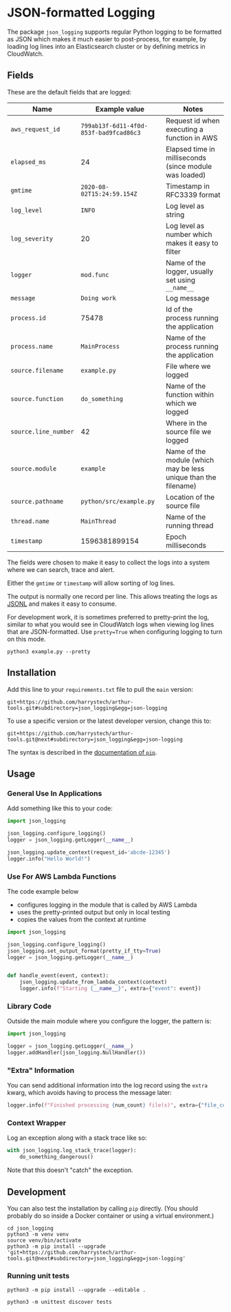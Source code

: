 # JSON-formatted Logging

The package `json_logging` supports regular Python logging to be formatted as
JSON which makes it much easier to post-process, for example, by loading log
lines into an Elasticsearch cluster or by defining metrics in CloudWatch.

## Fields

These are the default fields that are logged:

Name | Example value | Notes
----|----|----
`aws_request_id` | `799ab13f-6d11-4f0d-853f-bad9fcad86c3` | Request id when executing a function in AWS
`elapsed_ms` | 24 | Elapsed time in milliseconds (since module was loaded)
`gmtime` | `2020-08-02T15:24:59.154Z` | Timestamp in RFC3339 format
`log_level` | `INFO` | Log level as string
`log_severity` | 20 | Log level as number which makes it easy to filter
`logger` | `mod.func` | Name of the logger, usually set using `__name__`
`message` | `Doing work` | Log message
`process.id` | 75478 | Id of the process running the application
`process.name` | `MainProcess` | Name of the process running the application
`source.filename` | `example.py` | File where we logged
`source.function` | `do_something` | Name of the function within which we logged
`source.line_number` | 42 | Where in the source file we logged
`source.module` | `example` | Name of the module (which may be less unique than the filename)
`source.pathname` | `python/src/example.py` | Location of the source file
`thread.name` | `MainThread` | Name of the running thread
`timestamp` | 1596381899154 | Epoch milliseconds

The fields were chosen to make it easy to collect the logs
into a system where we can search, trace and alert.

Either the `gmtime` or `timestamp` will allow sorting of log lines.

The output is normally one record per line. This allows treating the logs
as [JSONL](https://jsonlines.org/) and makes it easy to consume.

For development work, it is sometimes preferred to pretty-print the log,
similar to what you would see in CloudWatch logs when viewing log lines
that are JSON-formatted. Use `pretty=True` when configuring logging
to turn on this mode.
```shell
python3 example.py --pretty
```

## Installation

Add this line to your `requirements.txt` file to pull the `main` version:
```text
git+https://github.com/harrystech/arthur-tools.git#subdirectory=json_logging&egg=json-logging
```

To use a specific version or the latest developer version, change this to:
```text
git+https://github.com/harrystech/arthur-tools.git@next#subdirectory=json_logging&egg=json-logging
```

The syntax is described in the [documentation of `pip`](https://pip.pypa.io/en/stable/reference/pip_install/#vcs-support).

## Usage

### General Use In Applications

Add something like this to your code:
```python
import json_logging

json_logging.configure_logging()
logger = json_logging.getLogger(__name__)

json_logging.update_context(request_id='abcde-12345')
logger.info("Hello World!")
```

### Use For AWS Lambda Functions

The code example below
* configures logging in the module that is called by AWS Lambda
* uses the pretty-printed output but only in local testing
* copies the values from the context at runtime

```python
import json_logging

json_logging.configure_logging()
json_logging.set_output_format(pretty_if_tty=True)
logger = json_logging.getLogger(__name__)


def handle_event(event, context):
    json_logging.update_from_lambda_context(context)
    logger.info(f"Starting {__name__}", extra={"event": event})
```

### Library Code

Outside the main module where you configure the logger, the pattern is:
```python
import json_logging

logger = json_logging.getLogger(__name__)
logger.addHandler(json_logging.NullHandler())
```

### "Extra" Information

You can send additional information into the log record using the `extra` kwarg, which
avoids having to process the message later:
```python
logger.info(f"Finished processing {num_count} file(s)", extra={"file_count": num_count})
```

### Context Wrapper

Log an exception along with a stack trace like so:
```python
with json_logging.log_stack_trace(logger):
    do_something_dangerous()
```

Note that this doesn't "catch" the exception.

## Development

You can also test the installation by calling `pip` directly. (You should
probably do so inside a Docker container or using a virtual environment.)
```shell
cd json_logging
python3 -m venv venv
source venv/bin/activate
python3 -m pip install --upgrade 'git+https://github.com/harrystech/arthur-tools.git@next#subdirectory=json_logging&egg=json-logging'
```

### Running unit tests

```shell
python3 -m pip install --upgrade --editable .

python3 -m unittest discover tests
```
